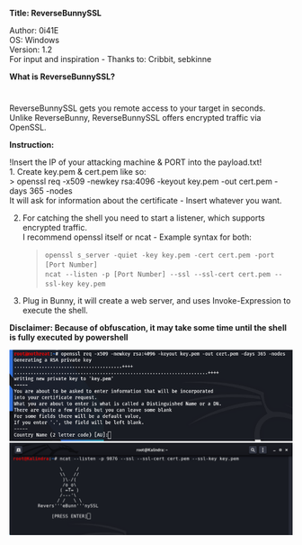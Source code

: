 **Title: ReverseBunnySSL**

<p>Author: 0i41E<br>
OS: Windows<br>
Version: 1.2<br>
For input and inspiration - Thanks to: Cribbit, sebkinne</p>

**What is ReverseBunnySSL?**
#
<p>ReverseBunnySSL gets you remote access to your target in seconds.<br>
Unlike ReverseBunny, ReverseBunnySSL offers encrypted traffic via OpenSSL.</p>


**Instruction:**
<p>!Insert the IP of your attacking machine & PORT into the payload.txt!<br>
1. Create key.pem & cert.pem like so: <br>
	> openssl req -x509 -newkey rsa:4096 -keyout key.pem -out cert.pem -days 365 -nodes<br>
	It will ask for information about the certificate - Insert whatever you want.<br>

2. For catching the shell you need to start a listener, which supports encrypted traffic.<br>
I recommend openssl itself or ncat - Example syntax for both:<br>
	> `openssl s_server -quiet -key key.pem -cert cert.pem -port [Port Number]` <br>
	> `ncat --listen -p [Port Number] --ssl --ssl-cert cert.pem --ssl-key key.pem`</p>

3. Plug in Bunny, it will create a web server, and uses Invoke-Expression to execute the shell.

**Disclaimer: Because of obfuscation, it may take some time until the shell is fully executed by powershell**

![alt text](https://github.com/0i41E/omg-payloads/blob/master/payloads/library/remote_access/ReverseCableSSL/CreateCert.png)
![alt text](https://github.com/0i41E/bashbunny-payloads/blob/master/payloads/library/remote_access/ReverseBunnySSL/Startscreen.png)
